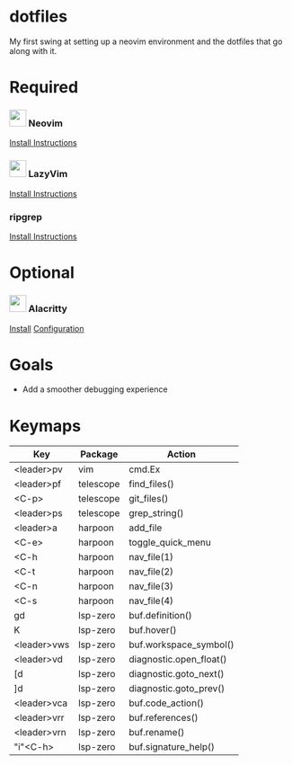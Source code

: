 # dotfiles
My first swing at setting up a neovim environment and the dotfiles that go along with it.

# Required
### <img src="https://avatars.githubusercontent.com/u/6471485?s=48&v=4" width="30" height="30"> Neovim
[Install Instructions](https://github.com/neovim/neovim/blob/master/INSTALL.md)

### <img src="https://www.lazyvim.org/img/icon.svg" width="30" height="30"> LazyVim
[Install Instructions](https://lazy.folke.io)

### ripgrep
[Install Instructions](https://github.com/BurntSushi/ripgrep?tab=readme-ov-file#installation)

# Optional
### <img src="https://alacritty.org/alacritty-simple.svg" width="30" height="30"> Alacritty
[Install](https://alacritty.org/index.html#Installation)
[Configuration](https://alacritty.org/config-alacritty.html)

# Goals
- Add a smoother debugging experience

# Keymaps
|Key|Package|Action|
|-|-|-|
|\<leader\>pv|vim|cmd.Ex|
|\<leader\>pf|telescope|find_files()| 
|\<C-p\>|telescope|git_files()|
|\<leader\>ps|telescope|grep_string()|
|\<leader\>a|harpoon|add_file|
|\<C-e\>|harpoon|toggle_quick_menu|
|\<C-h|harpoon|nav_file(1)|
|\<C-t|harpoon|nav_file(2)|
|\<C-n|harpoon|nav_file(3)|
|\<C-s|harpoon|nav_file(4)|
|gd|lsp-zero|buf.definition()|
|K|lsp-zero|buf.hover()|
|\<leader\>vws|lsp-zero|buf.workspace_symbol()|
|\<leader\>vd|lsp-zero|diagnostic.open_float()|
|[d|lsp-zero|diagnostic.goto_next()|
|]d|lsp-zero|diagnostic.goto_prev()|
|\<leader\>vca|lsp-zero|buf.code_action()|
|\<leader\>vrr|lsp-zero|buf.references()|
|\<leader\>vrn|lsp-zero|buf.rename()|
|"i"\<C-h\>|lsp-zero|buf.signature_help()|

